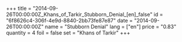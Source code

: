 +++
title = "2014-09-26T00:00:00Z_Khans_of_Tarkir_Stubborn_Denial_[en]_false"
id = "6f8626c4-306f-4e9d-8840-2bb73fe87e87"
date = "2014-09-26T00:00:00Z"
name = "Stubborn Denial"
lang = ["en"]
price = "0.83"
quantity = 4
foil = false
set = "Khans of Tarkir"
+++

